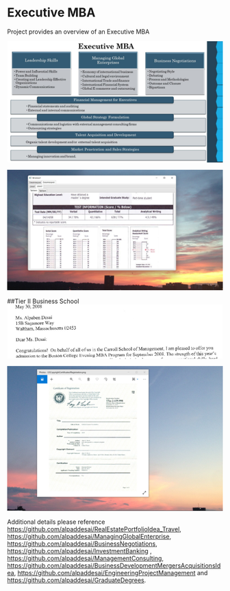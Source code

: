 # Executive MBA

Project provides an overview of an Executive MBA

![image](ExecutiveMBA.jpg)

![image](GMATImage5.jpg)

##Tier II Business School
![image](admissionletter.jpg)

![image](USCopyrightCertificate.png)

Additional details please reference https://github.com/alpaddesai/RealEstatePortfolioIdea_Travel,   https://github.com/alpaddesai/ManagingGlobalEnterprise, https://github.com/alpaddesai/BusinessNegotiations, https://github.com/alpaddesai/InvestmentBanking , https://github.com/alpaddesai/ManagementConsulting,  https://github.com/alpaddesai/BusinessDevelopmentMergersAcquisitionsIdea, https://github.com/alpaddesai/EngineeringProjectManagement and https://github.com/alpaddesai/GraduateDegrees.
